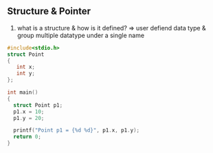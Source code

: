 ## Structure & Pointer
1. what is a structure & how is it defined?
   => user defiend data type & group multiple datatype under a single name
```c
#include<stdio.h>
struct Point
{
   int x;
   int y;
};

int main()
{
  struct Point p1;
  p1.x = 10;
  p1.y = 20;

  printf("Point p1 = {%d %d}", p1.x, p1.y);
  return 0;
}
```
